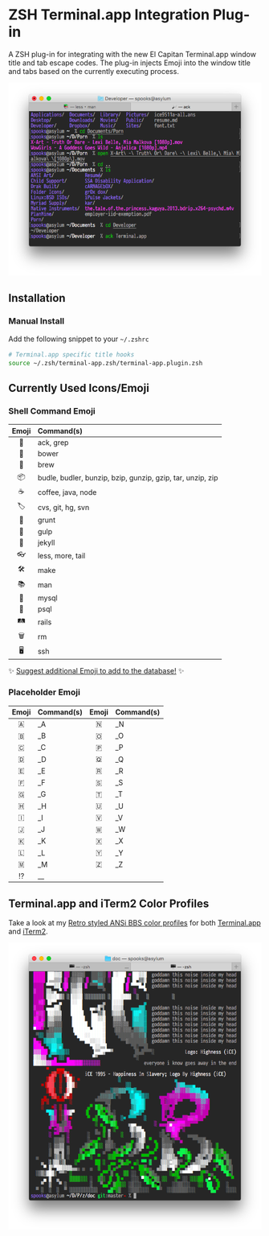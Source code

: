 # ZSH Terminal.app Integration Plug-in

A ZSH plug-in for integrating with the new El Capitan Terminal.app window title and tab escape codes. The plug-in injects Emoji into the window title and tabs based on the currently executing process.

![Terminal.app Screenshot](/doc/screen-terminal-app-0.png)

## Installation

### Manual Install

Add the following snippet to your `~/.zshrc`

```zsh
# Terminal.app specific title hooks
source ~/.zsh/terminal-app.zsh/terminal-app.plugin.zsh
```

## Currently Used Icons/Emoji

### Shell Command Emoji

| Emoji  | Command(s)          |
|:------:|:--------------------|
| 🔎     |  ack, grep          |
| 🏹     |  bower              |
| 🍺     |  brew               |
| 📦     |  budle, budler, bunzip, bzip, gunzip, gzip, tar, unzip, zip  |
| ☕      |  coffee, java, node |
| 🏷     |  cvs, git, hg, svn  |
| 🐽     |  grunt              |
| 🍹     |  gulp               |
| 💉     |  jekyll             |
| 👓     |  less, more, tail   |
| 🛠     |  make               |
| 📚     |  man                |
| 🐬     |  mysql              |
| 🐘     |  psql               |
| 🛤     |  rails              |
| 🗑     |  rm                 |
| 🖥     |  ssh                |

✨ [Suggest additional Emoji to add to the database!](https://github.com/the8/terminal-app.zsh/issues/new?labels=new+command+request&title=Add+shell+'<command>'+linked+to+emoji+'<emoji>') ✨
  
### Placeholder Emoji

| Emoji | Command(s) | Emoji | Command(s) |
|:-----:|:-----------|:-----:|:-----------|
| 🇦 |  _A | 🇳 |  _N |
| 🇧 |  _B | 🇴 |  _O |
| 🇨 |  _C | 🇵 |  _P |
| 🇩 |  _D | 🇶 |  _Q |
| 🇪 |  _E | 🇷 |  _R |
| 🇫 |  _F | 🇸 |  _S |
| 🇬 |  _G | 🇹 |  _T |
| 🇭 |  _H | 🇺 |  _U |
| 🇮 |  _I | 🇻 |  _V |
| 🇯 |  _J | 🇼 |  _W |
| 🇰 |  _K | 🇽 |  _X |
| 🇱 |  _L | 🇾 |  _Y |
| 🇲 |  _M | 🇿 |  _Z |
| ⁉  | __  |    |     |

## Terminal.app and iTerm2 Color Profiles

Take a look at my [Retro styled ANSi BBS color profiles](https://github.com/the8/ice.terminal) for both [Terminal.app](https://github.com/the8/ice.terminal/blob/master/ice.terminal) and [iTerm2](https://github.com/the8/ice.terminal/blob/master/ice.itermcolors).

![iCE.terminal Screenshot](/doc/screen-ice-pro-0.png)



